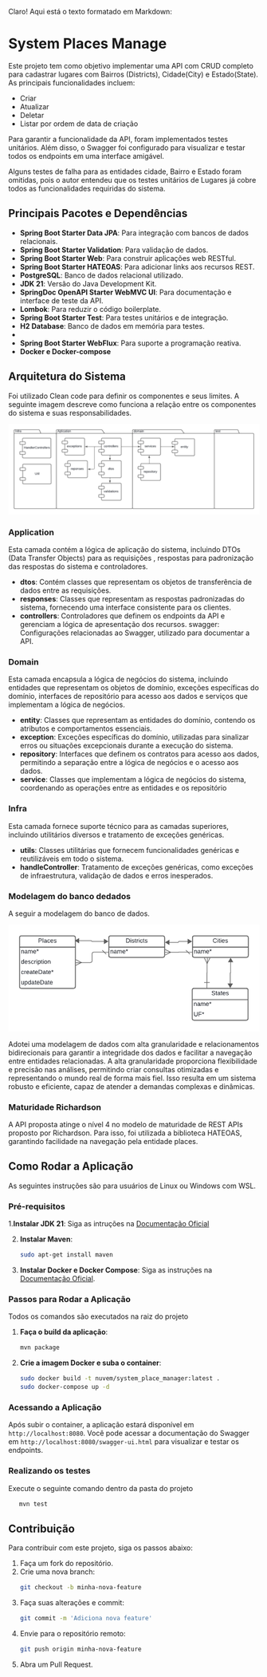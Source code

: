 Claro! Aqui está o texto formatado em Markdown:


# System Places Manage

Este projeto tem como objetivo implementar uma API com CRUD completo para cadastrar lugares com Bairros (Districts), Cidade(City) e Estado(State). As principais funcionalidades incluem:
- Criar
- Atualizar
- Deletar
- Listar por ordem de data de criação

Para garantir a funcionalidade da API, foram implementados testes unitários. Além disso, o Swagger foi configurado para visualizar e testar todos os endpoints em uma interface amigável.

Alguns testes de falha para as entidades cidade, Bairro e Estado foram omitidas, pois o autor entendeu que os testes unitários de Lugares já cobre todos as funcionalidades requiridas do sistema.

## Principais Pacotes e Dependências

- **Spring Boot Starter Data JPA**: Para integração com bancos de dados relacionais.
- **Spring Boot Starter Validation**: Para validação de dados.
- **Spring Boot Starter Web**: Para construir aplicações web RESTful.
- **Spring Boot Starter HATEOAS**: Para adicionar links aos recursos REST.
- **PostgreSQL**: Banco de dados relacional utilizado.
- **JDK 21**: Versão do Java Development Kit.
- **SpringDoc OpenAPI Starter WebMVC UI**: Para documentação e interface de teste da API.
- **Lombok**: Para reduzir o código boilerplate.
- **Spring Boot Starter Test**: Para testes unitários e de integração.
- **H2 Database**: Banco de dados em memória para testes.
- 
- **Spring Boot Starter WebFlux**: Para suporte a programação reativa.
- **Docker e Docker-compose**


## Arquitetura do Sistema
Foi utilizado Clean code para definir os componentes e seus limites. A seguinte imagem descreve como funciona a 
relação entre os componentes do sistema e suas responsabilidades.


![Imagem da arquitetura do sistema](/aquitetura.png)

### Application
Esta camada contém a lógica de aplicação do sistema, incluindo DTOs (Data Transfer Objects) para as requisições 
, respostas para padronização das respostas do sistema e controladores.

* **dtos**: Contém classes que representam os objetos de transferência de dados entre as requisições.
* **responses**: Classes que representam as respostas padronizadas do sistema, fornecendo uma interface consistente para os clientes.
* **controllers**: Controladores que definem os endpoints da API e gerenciam a lógica de apresentação dos recursos.
swagger: Configurações relacionadas ao Swagger, utilizado para documentar a API.

### Domain
Esta camada encapsula a lógica de negócios do sistema, incluindo entidades que representam os objetos de domínio, 
exceções específicas do domínio, interfaces de repositório para acesso aos dados e serviços que implementam a lógica de negócios.

* **entity**: Classes que representam as entidades do domínio, contendo os atributos e comportamentos essenciais.
* **exception**: Exceções específicas do domínio, utilizadas para sinalizar erros ou situações excepcionais durante a execução do sistema.
* **repository**: Interfaces que definem os contratos para acesso aos dados, permitindo a separação entre a lógica de negócios e o acesso aos dados.
* **service**: Classes que implementam a lógica de negócios do sistema, coordenando as operações entre as entidades e os repositório

### Infra
Esta camada fornece suporte técnico para as camadas superiores, incluindo utilitários diversos e tratamento de exceções genéricas.

* **utils**: Classes utilitárias que fornecem funcionalidades genéricas e reutilizáveis em todo o sistema.
* **handleController**: Tratamento de exceções genéricas, como exceções de infraestrutura, validação de dados e erros inesperados.

### Modelagem do banco dedados
A seguir a modelagem do banco de dados.

![Modelagem do banco de daos](/modelagem-db.png)

Adotei uma modelagem  de dados com alta granularidade e relacionamentos bidirecionais para garantir a integridade dos dados e 
facilitar a navegação entre entidades relacionadas. A alta granularidade proporciona flexibilidade e precisão nas análises, 
permitindo criar consultas otimizadas e representando o mundo real de forma mais fiel. Isso resulta em um sistema robusto e 
eficiente, capaz de atender a demandas complexas e dinâmicas.

### Maturidade Richardson
A API proposta atinge o nível 4 no modelo de maturidade de REST APIs proposto por Richardson. Para isso, foi utilizada 
a biblioteca HATEOAS, garantindo facilidade na navegação pela entidade places.
## Como Rodar a Aplicação

As seguintes instruções são para usuários de Linux ou Windows com WSL.

### Pré-requisitos

1.**Instalar JDK 21**: Siga as intruções na [Documentação Oficial](https://www.oracle.com/java/technologies/downloads/)

2. **Instalar Maven**:
   ```bash
   sudo apt-get install maven
   ```

2. **Instalar Docker e Docker Compose**:
   Siga as instruções na [Documentação Oficial](https://docs.docker.com/desktop/install/linux-install/).

### Passos para Rodar a Aplicação
Todos os comandos são executados na raiz do projeto


1. **Faça o build da aplicação**:
   ```bash
   mvn package
   ```

2. **Crie a imagem Docker e suba o container**:
   ```bash
   sudo docker build -t nuvem/system_place_manager:latest .
   sudo docker-compose up -d
   ```

### Acessando a Aplicação

Após subir o container, a aplicação estará disponível em `http://localhost:8080`. Você pode acessar a documentação do Swagger em `http://localhost:8080/swagger-ui.html` para visualizar e testar os endpoints.

### Realizando os testes

Execute o seguinte comando dentro da pasta do projeto

```bash
   mvn test
```

## Contribuição

Para contribuir com este projeto, siga os passos abaixo:

1. Faça um fork do repositório.
2. Crie uma nova branch:
   ```bash
   git checkout -b minha-nova-feature
   ```
3. Faça suas alterações e commit:
   ```bash
   git commit -m 'Adiciona nova feature'
   ```
4. Envie para o repositório remoto:
   ```bash
   git push origin minha-nova-feature
   ```
5. Abra um Pull Request.

